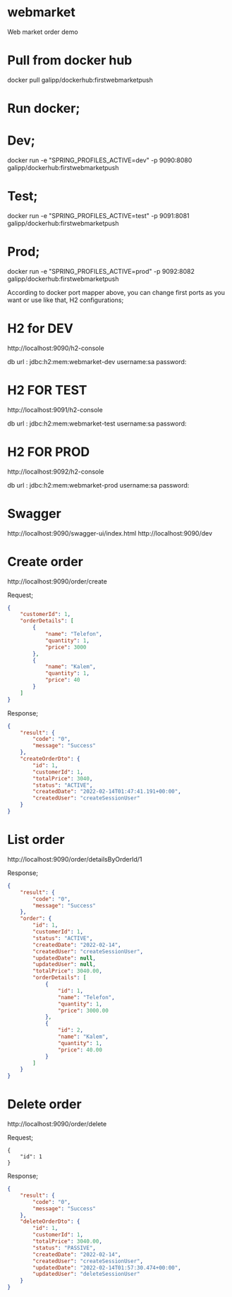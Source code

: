 # webmarket
Web market order demo
# Pull from docker hub
docker pull galipp/dockerhub:firstwebmarketpush

# Run docker;
# Dev;
docker run -e "SPRING_PROFILES_ACTIVE=dev" -p 9090:8080 galipp/dockerhub:firstwebmarketpush
# Test;
docker run -e "SPRING_PROFILES_ACTIVE=test" -p 9091:8081 galipp/dockerhub:firstwebmarketpush
# Prod;
docker run -e "SPRING_PROFILES_ACTIVE=prod" -p 9092:8082 galipp/dockerhub:firstwebmarketpush

According to docker port mapper above, you can change first ports as you want or use like that, H2 configurations;
# H2 for DEV
http://localhost:9090/h2-console

db url : jdbc:h2:mem:webmarket-dev
username:sa
password:

# H2 FOR TEST
http://localhost:9091/h2-console

db url : jdbc:h2:mem:webmarket-test
username:sa
password:

# H2 FOR PROD
http://localhost:9092/h2-console

db url : jdbc:h2:mem:webmarket-prod
username:sa
password:

# Swagger
http://localhost:9090/swagger-ui/index.html
http://localhost:9090/dev

# Create order
http://localhost:9090/order/create

Request;

```json
{
    "customerId": 1,
    "orderDetails": [
        {
            "name": "Telefon",
            "quantity": 1,
            "price": 3000
        },
        {
            "name": "Kalem",
            "quantity": 1,
            "price": 40
        }
    ]
}
```

Response;
```json
{
    "result": {
        "code": "0",
        "message": "Success"
    },
    "createOrderDto": {
        "id": 1,
        "customerId": 1,
        "totalPrice": 3040,
        "status": "ACTIVE",
        "createdDate": "2022-02-14T01:47:41.191+00:00",
        "createdUser": "createSessionUser"
    }
}
```

# List order
http://localhost:9090/order/detailsByOrderId/1

Response;
```json
{
    "result": {
        "code": "0",
        "message": "Success"
    },
    "order": {
        "id": 1,
        "customerId": 1,
        "status": "ACTIVE",
        "createdDate": "2022-02-14",
        "createdUser": "createSessionUser",
        "updatedDate": null,
        "updatedUser": null,
        "totalPrice": 3040.00,
        "orderDetails": [
            {
                "id": 1,
                "name": "Telefon",
                "quantity": 1,
                "price": 3000.00
            },
            {
                "id": 2,
                "name": "Kalem",
                "quantity": 1,
                "price": 40.00
            }
        ]
    }
}
```

# Delete order
http://localhost:9090/order/delete

Request;
```
{
    "id": 1
}
```

Response;
```json
{
    "result": {
        "code": "0",
        "message": "Success"
    },
    "deleteOrderDto": {
        "id": 1,
        "customerId": 1,
        "totalPrice": 3040.00,
        "status": "PASSIVE",
        "createdDate": "2022-02-14",
        "createdUser": "createSessionUser",
        "updatedDate": "2022-02-14T01:57:30.474+00:00",
        "updatedUser": "deleteSessionUser"
    }
}
```
